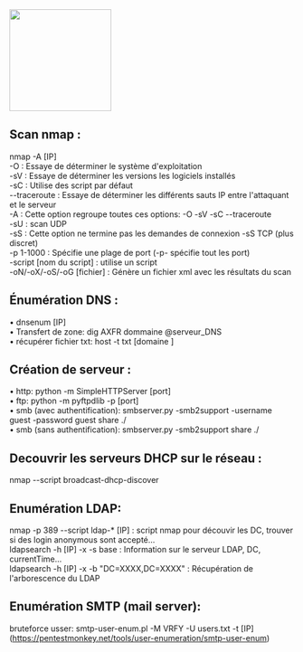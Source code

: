<img src="https://github.com/florianges/Simple-OSCP-cheat-sheet/assets/64069514/2b1a86a8-565a-48c7-909f-4f1725583655" height="180">

## Scan nmap :
nmap -A [IP]  
-O : Essaye de déterminer le système d'exploitation  
-sV : Essaye de déterminer les versions les logiciels installés  
-sC : Utilise des script par défaut  
--traceroute : Essaye de déterminer les différents sauts IP entre l'attaquant et le serveur  
-A : Cette option regroupe toutes ces options: -O -sV -sC --traceroute  
-sU : scan UDP  
-sS : Cette option ne termine pas les demandes de connexion -sS TCP (plus discret)  
-p 1-1000 : Spécifie une plage de port (-p- spécifie tout les port)  
-script [nom du script] : utilise un script  
-oN/-oX/-oS/-oG [fichier] : Génère un fichier xml avec les résultats du scan  

## Énumération DNS :
•	dnsenum [IP]  
•	Transfert de zone: dig AXFR dommaine @serveur_DNS  
•	récupérer fichier txt: host -t txt [domaine ] 

## Création de serveur :
•	http: python -m SimpleHTTPServer [port]  
•	ftp: python -m pyftpdlib -p [port]  
•	smb (avec authentification): smbserver.py -smb2support -username guest -password guest share ./  
•	smb (sans authentification): smbserver.py -smb2support share ./  

## Decouvrir les serveurs DHCP sur le réseau :
nmap --script broadcast-dhcp-discover  

## Enumération LDAP:
nmap -p 389 --script ldap-* [IP] : script nmap pour découvir les DC, trouver si des login anonymous sont accepté...  
ldapsearch -h [IP] -x -s base : Information sur le serveur LDAP, DC, currentTime...  
ldapsearch -h [IP] -x -b "DC=XXXX,DC=XXXX" : Récupération de l'arborescence du LDAP  

## Enumération SMTP (mail server):
bruteforce usser: smtp-user-enum.pl -M VRFY -U users.txt -t [IP]  (https://pentestmonkey.net/tools/user-enumeration/smtp-user-enum)

